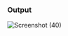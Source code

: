 ### Output
![Screenshot (40)](https://github.com/aradhanayada/PW-assignment1-solution/assets/103102710/14625fa4-4a63-420b-b47f-93487e9f79f5)
